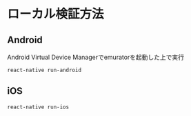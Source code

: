 # ローカル検証方法

## Android
Android Virtual Device Managerでemuratorを起動した上で実行
```
react-native run-android
```
## iOS
```
react-native run-ios
```
